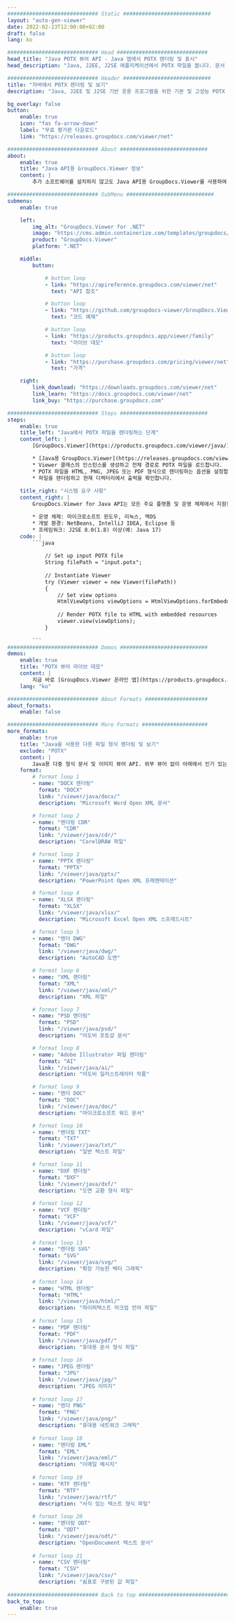 ```yaml
---
############################# Static ############################
layout: "auto-gen-viewer"
date: 2022-02-23T12:00:00+02:00
draft: false
lang: ko

############################# Head #############################
head_title: "Java POTX 뷰어 API - Java 앱에서 POTX 렌더링 및 표시"
head_description: "Java, J2EE, J2SE 애플리케이션에서 POTX 파일을 봅니다. 문서 보기 옵션을 관리하는 고급 기능을 사용하여 HTML, PDF 또는 이미지 모드에서 170개 이상의 문서 및 이미지 파일 형식 보기를 지원합니다."

############################# Header ############################
title: "자바에서 POTX 렌더링 및 보기" 
description: "Java, J2EE 및 J2SE 기반 응용 프로그램을 위한 기본 및 고성능 POTX 파일 뷰어 API는 출력 문서 형식의 모양을 사용자 지정하는 다양한 추가 기능을 지원합니다." 

bg_overlay: false
button:
    enable: true
    icon: "fas fa-arrow-down"
    label: "무료 평가판 다운로드"
    link: "https://releases.groupdocs.com/viewer/net"

############################# About ############################
about:
    enable: true
    title: "Java API용 GroupDocs.Viewer 정보" 
    content: |
        추가 소프트웨어를 설치하지 않고도 Java API용 GroupDocs.Viewer를 사용하여 Java 응용 프로그램이 HTML, PDF 또는 이미지 모드로 170개 이상의 파일 형식을 표시할 수 있습니다. Microsoft Office, Apache Open Office, Adobe Acrobat Reader 등 개발자는 Microsoft Office, OpenDocument, HTML, PDF, 아카이브, 다이어그램, Photoshop, AutoCAD 및 프로그래밍 언어 형식을 포함한 모든 인기 있는 이미지와 문서 유형을 Java 애플리케이션 내에서 쉽게 볼 수 있습니다. 빠르고 최고 품질의 렌더링.

############################# SubMenu ############################
submenu:
    enable: true

    left:
        img_alt: "GroupDocs.Viewer for .NET"
        image: "https://cms.admin.containerize.com/templates/groupdocs/images/product-logos/90x90-noborder/groupdocs-viewer-net.png"
        product: "GroupDocs.Viewer"
        platform: ".NET"

    middle:
        button:

            # button loop
            - link: "https://apireference.groupdocs.com/viewer/net"
              text: "API 참조"

            # button loop
            - link: "https://github.com/groupdocs-viewer/GroupDocs.Viewer-for-.NET"
              text: "코드 예제"

            # button loop
            - link: "https://products.groupdocs.app/viewer/family"
              text: "라이브 데모"

            # button loop
            - link: "https://purchase.groupdocs.com/pricing/viewer/net"
              text: "가격"

    right:
        link_download: "https://downloads.groupdocs.com/viewer/net"
        link_learn: "https://docs.groupdocs.com/viewer/net"
        link_buy: "https://purchase.groupdocs.com"

############################# Steps ############################
steps:
    enable: true
    title_left: "Java에서 POTX 파일을 렌더링하는 단계" 
    content_left: |
        [GroupDocs.Viewer](https://products.groupdocs.com/viewer/java/)를 사용하면 몇 단계 만에 POTX을 HTML, JPEG, PNG 또는 PDF로 렌더링할 수 있습니다.

        * [Java용 GroupDocs.Viewer](https://releases.groupdocs.com/viewer/java/)를 프로젝트에 대한 종속성으로 추가합니다. 
        * Viewer 클래스의 인스턴스를 생성하고 전체 경로로 POTX 파일을 로드합니다. 
        * POTX 파일을 HTML, PNG, JPEG 또는 PDF 형식으로 렌더링하는 옵션을 설정합니다. 
        * 파일을 렌더링하고 현재 디렉터리에서 출력을 확인합니다. 
        
    title_right: "시스템 요구 사항" 
    content_right: |
        GroupDocs.Viewer for Java API는 모든 주요 플랫폼 및 운영 체제에서 지원됩니다. 아래 코드를 실행하기 전에 시스템에 다음 필수 구성 요소가 설치되어 있는지 확인하십시오.

        * 운영 체제: 마이크로소프트 윈도우, 리눅스, 맥OS 
        * 개발 환경: NetBeans, IntelliJ IDEA, Eclipse 등 
        * 프레임워크: J2SE 8.0(1.8) 이상(예: Java 17) 
    code: |
        ```java
                        
            // Set up input POTX file
            String filePath = "input.potx";
        
            // Instantiate Viewer
            try (Viewer viewer = new Viewer(filePath))
            {
            	// Set view options 
            	HtmlViewOptions viewOptions = HtmlViewOptions.forEmbeddedResources();
                    
            	// Render POTX file to HTML with embedded resources
            	viewer.view(viewOptions);
            }
             
        ```
############################# Demos ############################
demos:
    enable: true
    title: "POTX 뷰어 라이브 데모"
    content: |
        지금 바로 [GroupDocs.Viewer 온라인 앱](https://products.groupdocs.app/viewer/potx) 웹사이트를 방문하여 POTX 파일을 확인하세요.
    lang: "ko"

############################# About Formats ####################
about_formats:
    enable: false

############################# More Formats #####################
more_formats:
    enable: true
    title: "Java을 사용한 다른 파일 형식 렌더링 및 보기"
    exclude: "POTX"
    content: |
        Java용 다중 형식 문서 및 이미지 뷰어 API. 외부 뷰어 없이 아래에서 인기 있는 파일 형식 중 일부를 볼 수 있습니다.
    format: 
        # format loop 1
        - name: "DOCX 렌더링"
          format: "DOCX"
          link: "/viewer/java/docx/"
          description: "Microsoft Word Open XML 문서" 

        # format loop 2
        - name: "렌더링 CDR" 
          format: "CDR"
          link: "/viewer/java/cdr/"
          description: "CorelDRAW 파일" 

        # format loop 3
        - name: "PPTX 렌더링"
          format: "PPTX"
          link: "/viewer/java/pptx/"
          description: "PowerPoint Open XML 프레젠테이션" 

        # format loop 4
        - name: "XLSX 렌더링"
          format: "XLSX"
          link: "/viewer/java/xlsx/"
          description: "Microsoft Excel Open XML 스프레드시트" 

        # format loop 5
        - name: "렌더 DWG"
          format: "DWG"
          link: "/viewer/java/dwg/"
          description: "AutoCAD 도면"

        # format loop 6
        - name: "XML 렌더링"
          format: "XML"
          link: "/viewer/java/xml/"
          description: "XML 파일"

        # format loop 7
        - name: "PSD 렌더링"
          format: "PSD"
          link: "/viewer/java/psd/"
          description: "어도비 포토샵 문서"

        # format loop 8
        - name: "Adobe Illustrator 파일 렌더링"
          format: "AI"
          link: "/viewer/java/ai/"
          description: "어도비 일러스트레이터 작품"

        # format loop 9
        - name: "렌더 DOC"
          format: "DOC"
          link: "/viewer/java/doc/"
          description: "마이크로소프트 워드 문서" 

        # format loop 10
        - name: "렌더링 TXT" 
          format: "TXT"
          link: "/viewer/java/txt/"
          description: "일반 텍스트 파일" 

        # format loop 11
        - name: "DXF 렌더링" 
          format: "DXF"
          link: "/viewer/java/dxf/"
          description: "도면 교환 형식 파일"  
          
        # format loop 12
        - name: "VCF 렌더링"
          format: "VCF"
          link: "/viewer/java/vcf/"
          description: "vCard 파일"  
              
        # format loop 13
        - name: "렌더링 SVG"
          format: "SVG"
          link: "/viewer/java/svg/"
          description: "확장 가능한 벡터 그래픽" 
          
        # format loop 14
        - name: "HTML 렌더링"
          format: "HTML"
          link: "/viewer/java/html/"
          description: "하이퍼텍스트 마크업 언어 파일" 
          
        # format loop 15
        - name: "PDF 렌더링"
          format: "PDF"
          link: "/viewer/java/pdf/"
          description: "휴대용 문서 형식 파일"
          
        # format loop 16
        - name: "JPEG 렌더링"
          format: "JPG"
          link: "/viewer/java/jpg/"
          description: "JPEG 이미지"
          
        # format loop 17
        - name: "렌더 PNG"
          format: "PNG"
          link: "/viewer/java/png/"
          description: "휴대용 네트워크 그래픽" 
          
        # format loop 18
        - name: "렌더링 EML"
          format: "EML"
          link: "/viewer/java/eml/"
          description: "이메일 메시지" 
          
        # format loop 19
        - name: "RTF 렌더링"
          format: "RTF"
          link: "/viewer/java/rtf/"
          description: "서식 있는 텍스트 형식 파일" 
          
        # format loop 20
        - name: "렌더링 ODT"
          format: "ODT"
          link: "/viewer/java/odt/"
          description: "OpenDocument 텍스트 문서" 
          
        # format loop 21
        - name: "CSV 렌더링"
          format: "CSV"
          link: "/viewer/java/csv/"
          description: "쉼표로 구분된 값 파일" 
          
############################# Back to top ###############################
back_to_top:
    enable: true
---
```

